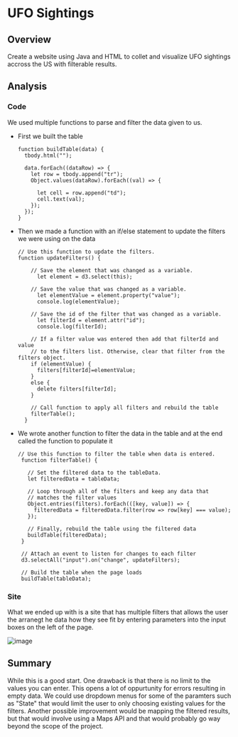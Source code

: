 # UFO Sightings

## Overview
Create a website using Java and HTML to collet and visualize UFO sightings accross the US with filterable results.

## Analysis

### Code

We used multiple functions to parse and filter the data given to us.

- First we built the table

      function buildTable(data) {
        tbody.html("");

        data.forEach((dataRow) => {
          let row = tbody.append("tr");
          Object.values(dataRow).forEach((val) => {
            
            let cell = row.append("td");
            cell.text(val);
          });
        });
      }
      
- Then we made a function with an if/else statement to update the filters we were using on the data

      // Use this function to update the filters. 
      function updateFilters() {

          // Save the element that was changed as a variable.
            let element = d3.select(this);

          // Save the value that was changed as a variable.
            let elementValue = element.property("value");
            console.log(elementValue); 

          // Save the id of the filter that was changed as a variable.
            let filterId = element.attr("id");
            console.log(filterId);

          // If a filter value was entered then add that filterId and value
          // to the filters list. Otherwise, clear that filter from the filters object.
          if (elementValue) {
            filters[filterId]=elementValue;
          }
          else {
            delete filters[filterId];
          }

          // Call function to apply all filters and rebuild the table
          filterTable();
        }
      
 - We wrote another function to filter the data in the table and at the end called the function to populate it

       // Use this function to filter the table when data is entered.
        function filterTable() {

          // Set the filtered data to the tableData.
          let filteredData = tableData;

          // Loop through all of the filters and keep any data that
          // matches the filter values
          Object.entries(filters).forEach(([key, value]) => {
            filteredData = filteredData.filter(row => row[key] === value);
          });

          // Finally, rebuild the table using the filtered data
          buildTable(filteredData);
        }

        // Attach an event to listen for changes to each filter
        d3.selectAll("input").on("change", updateFilters);

        // Build the table when the page loads
        buildTable(tableData);
        
### Site

What we ended up with is a site that has multiple filters that allows the user the arranegt he data how they see fit by entering parameters into the input boxes on the left of the page.

![image](https://user-images.githubusercontent.com/108296899/193115918-0b37ef43-19c3-48df-8035-201c34a8ef95.png)

## Summary

While this is a good start. One drawback is that there is no limit to the values you can enter. This opens a lot of oppurtunity for errors resulting in empty data. We could use dropdown menus for some of the paramters such as "State" that would limit the user to only choosing existing values for the filters. Another possible improvement would be mapping the filtered results, but that would involve using a Maps API and that would probably go way beyond the scope of the project.


